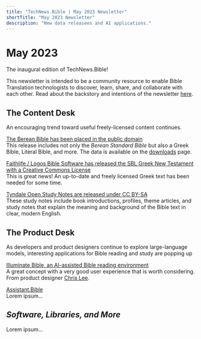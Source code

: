 ```yaml
---
title: "TechNews.Bible | May 2023 Newsletter"
shortTitle: "May 2023 Newsletter"
description: "New data releasees and AI applications."
---
```


# May 2023

The inaugural edition of TechNews.Bible! 

This newsletter is intended to be a community resource to enable Bible Translation technologists to discover, learn, share, and collaborate with each other. Read about the backstory and intentions of the newsletter [here](/about).

## The Content Desk
An encouraging trend toward useful freely-licensed content continues.

[The Berean Bible has been placed in the public domain](https://berean.bible/licensing.htm)  
This release includes not only the *Berean Standard Bible* but also a Greek Bible, Literal Bible, and more. The data is available on the [downloads](https://berean.bible/downloads.htm) page.

[Faithlife / Logos Bible Software has released the SBL Greek New Testament with a Creative Commons License](https://github.com/LogosBible/SBLGNT/)  
This is great news! An up-to-date and freely licensed Greek text has been needed for some time.

[Tyndale Open Study Notes are released under CC BY-SA](https://tyndaleopenresources.com/)    
These study notes include book introductions, profiles, theme articles, and study notes that explain the meaning and background of the Bible text in clear, modern English.

## The Product Desk

As developers and product designers continue to explore large-language models, interesting applications for Bible reading and study are popping up

[Illuminate Bible, an AI-assisted Bible reading environment](https://www.illuminatebible.com/)  
A great concept with a very good user experience that is worth considering. From product designer [Chris Lee](https://chrsl.net/).

[Assistant.Bible](https://assistant.bible)  
Lorem ipsum...

## *Software, Libraries, and More*

Lorem ipsum...
